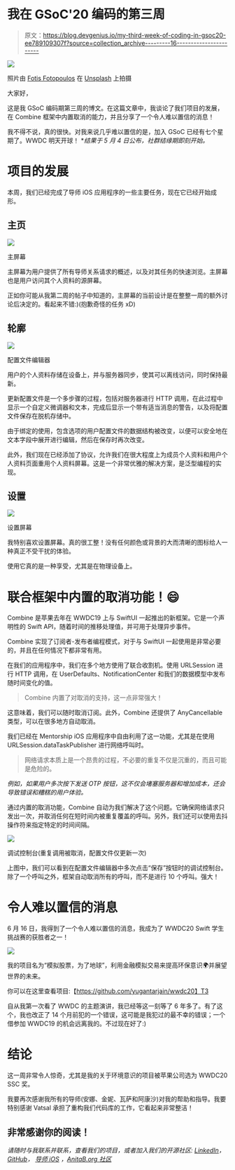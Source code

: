 # 我在 GSoC'20 编码的第三周

> 原文：<https://blog.devgenius.io/my-third-week-of-coding-in-gsoc20-ee789109307f?source=collection_archive---------16----------------------->

![](img/155ec5c48157aa859061c554d244153d.png)

照片由 [Fotis Fotopoulos](https://unsplash.com/@ffstop?utm_source=medium&utm_medium=referral) 在 [Unsplash](https://unsplash.com?utm_source=medium&utm_medium=referral) 上拍摄

大家好，

这是我 GSoC 编码期第三周的博文。在这篇文章中，我谈论了我们项目的发展，在 Combine 框架中内置取消的能力，并且分享了一个令人难以置信的消息！

我不得不说，真的很快。对我来说几乎难以置信的是，加入 GSoC 已经有七个星期了。WWDC 明天开球！
**结果于 5 月 4 日公布，社群结缘期即刻开始。*

# 项目的发展

本周，我们已经完成了导师 iOS 应用程序的一些主要任务，现在它已经开始成形。

## 主页

![](img/8abea21d7a6501dfdb86c6d14a798b55.png)

主屏幕

主屏幕为用户提供了所有导师关系请求的概述，以及对其任务的快速浏览。主屏幕也是用户访问其个人资料的源屏幕。

正如你可能从我第二周的帖子中知道的，主屏幕的当前设计是在整整一周的额外讨论后决定的。看起来不错:)(抱歉奇怪的任务 xD)

## 轮廓

![](img/a83647c04fac86834e4101267a9a34cd.png)

配置文件编辑器

用户的个人资料存储在设备上，并与服务器同步，使其可以离线访问，同时保持最新。

更新配置文件是一个多步骤的过程，包括对服务器进行 HTTP 调用，在此过程中显示一个自定义微调器和文本，完成后显示一个带有适当消息的警告，以及将配置文件保存在脱机存储中。

由于绑定的使用，包含选项的用户配置文件的数据结构被改变，以便可以安全地在文本字段中展开进行编辑，然后在保存时再次改变。

此外，我们现在已经添加了协议，允许我们在很大程度上为成员个人资料和用户个人资料页面重用个人资料屏幕。这是一个非常优雅的解决方案，是泛型编程的实现。

## 设置

![](img/ebf5fb547321092525ebabfe729cbcb4.png)

设置屏幕

我特别喜欢设置屏幕。真的很工整！没有任何颜色或背景的大而清晰的图标给人一种真正不受干扰的体验。

使用它真的是一种享受，尤其是在物理设备上。

# 联合框架中内置的取消功能！😄

Combine 是苹果去年在 WWDC19 上与 SwiftUI 一起推出的新框架。它是一个声明性的 Swift API，随着时间的推移处理值，并可用于处理异步事件。

Combine 实现了订阅者-发布者编程模式，对于与 SwiftUI 一起使用是非常必要的，并且在任何情况下都非常有用。

在我们的应用程序中，我们在多个地方使用了联合收割机。使用 URLSession 进行 HTTP 调用，在 UserDefaults、NotificationCenter 和我们的数据模型中发布随时间变化的值。

> Combine 内置了对取消的支持，这一点非常强大！

这意味着，我们可以随时取消订阅。此外，Combine 还提供了 AnyCancellable 类型，可以在很多地方自动取消。

我们已经在 Mentorship iOS 应用程序中自由利用了这一功能，尤其是在使用 URLSession.dataTaskPublisher 进行网络呼叫时。

> 网络请求本质上是一个昂贵的过程，不必要的重复不仅是沉重的，而且可能是危险的。

*例如，如果用户多次按下发送 OTP 按钮，这不仅会堵塞服务器和增加成本，还会导致错误和糟糕的用户体验。*

通过内置的取消功能，Combine 自动为我们解决了这个问题。它确保网络请求只发出一次，并取消任何在短时间内被重复覆盖的呼叫。另外，我们还可以使用去抖操作符来指定特定的时间间隔。

![](img/f7d54577a02575288dc78383e3b78c35.png)

调试控制台(重复调用被取消，配置文件仅更新一次)

上图中，我们可以看到在配置文件编辑器中多次点击“保存”按钮时的调试控制台。除了一个呼叫之外，框架自动取消所有的呼叫，而不是进行 10 个呼叫。强大！

# 令人难以置信的消息

6 月 16 日，我得到了一个令人难以置信的消息，我成为了 WWDC20 Swift 学生挑战赛的获胜者之一！

![](img/a4d7e6b58bbf01d0a33c707f0bfaaed0.png)

我的项目名为“模拟股票，为了地球”，利用金融模拟交易来提高环保意识🌍并展望世界的未来。

你可以在这里查看项目:【https://github.com/yugantarjain/wwdc20】T3

自从我第一次看了 WWDC 的主题演讲，我已经等这一刻等了 6 年多了。有了这个，我也改正了 14 个月前犯的一个错误，这可能是我犯过的最不幸的错误；一个借参加 WWDC19 的机会远离我的。不过现在好了:)

# 结论

这一周非常令人惊奇，尤其是我的关于环境意识的项目被苹果公司选为 WWDC20 SSC 奖。

我要再次感谢我所有的导师(安娜、金妮、瓦萨和阿康沙)对我的帮助和指导。我要特别感谢 Vatsal 承担了重构我们代码库的工作，它看起来非常整洁！

## 非常感谢你的阅读！

*请随时与我联系并联系，查看我们的项目，或者加入我们的开源社区:* [*LinkedIn*](https://www.linkedin.com/in/yugantar-jain-1a7820158/)*，*[*GitHub*](http://github.com/yugantarjain)*，* [*导师 iOS*](https://github.com/anitab-org/mentorship-ios) *，*[*AnitaB.org 社区*](https://anitab-org.zulipchat.com)